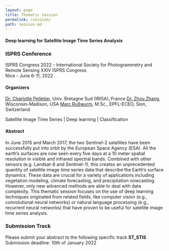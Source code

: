 ```yaml
---
layout: page
title: Thematic session
permalink: /session/
path: session.md
---
```


#### Deep learning for Satellite Image Time Series Analysis

### ISPRS Conference
ISPRS Congress 2022 - International Society for Photogrammetry and Remote Sensing XXIV ISPRS Congress  
Nice - June 6-11, 2022

#### Organizers

[Dr. Charlotte Pelletier](https://sites.google.com/site/charpelletier), Univ. Bretagne Sud (IRISA), France
[Dr. Zhou Zhang]( https://bse.wisc.edu/staff/zhang-zhou/ ), Wisconsin-Madison, USA
[Marc Rußwurm](https://www.marcrusswurm.com), M.Sc., EPFL-ECEO, Sion, Switzerland

Satellite Image Time Series \| Deep learning \| Classification

#### Abstract
In June 2015 and March 2017, the two Sentinel-2 satellites have been successfully put into orbit by the European Space Agency (ESA). All the earth’s surfaces are now seen every five days at a 10 meter spatial resolution in visible and infrared spectral bands. Combined with other sensors (e.g. Landsat-8 and Sentinel-1), this creates an unprecedented quantity of satellite image time series data that describe the Earth’s surface dynamics. These data are crucial for a variety of applications including vegetation modeling, climate forecasting, and precipitation nowcasting. However, only new advanced methods are able to deal with data complexity.
This thematic session focuses on the use of deep learning techniques originated from related fields, like computer vision (e.g., convolutional neural networks) or natural language processing (e.g., recurrent neural networks) that have proven to be useful for satellite image time series analysis.

### Submission Track
Please submit your abstract to the following specific track __ST_STIS__
Submission deadline: 10th of January 2022
